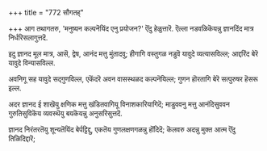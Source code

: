 +++
title = "772 सौगतह्"

+++
आग तथागतरु, 'मनुष्यन कल्पनॆयिंद एनु प्रयोजन?' ऎंदु हेळुत्तारॆ. ऎल्ला नडवळिकॆयन्नु ज्ञानदिंद मात्र निर्धरिसलागुत्तदॆ.

इदु ज्ञानद मूल मात्र, आसॆ, द्वेष, आनंद मत्तु मुंतादवु; हीगागि वस्तुगळ नडुवॆ यावुदे व्यत्यासविल्ल; आद्दरिंद बेरॆ यावुदे विन्यासविल्ल.

अवनिगू सह यावुदे सद्गुणविल्ल, एकॆंदरॆ अवन वासस्थळद कल्पनॆयिल्ल; गुणन हॊरतागि बेरॆ सत्पुरुषर हॆसरू इल्ल.

अदर ज्ञानद ई शाखॆयु क्षणिक मत्तु खंडितवागियू विनाशकारियागिदॆ; माडुववनु मत्तु आनंदिसुववन गुरुतिसुविकॆय व्यवस्थॆयु बयकॆयन्नु अनुसरिसुत्तदॆ.

ज्ञानद निरंतरतॆयु शून्यतॆयिंद बेर्पट्टिद्दु, एकतॆय गुणलक्षणगळन्नु हॊंदिदॆ; कॆलवरु अदन्नु मुक्त आत्म ऎंदु तिळिदिद्दारॆ;

